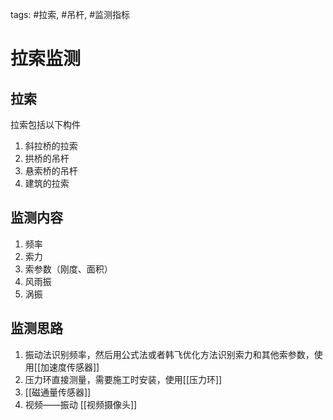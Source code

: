 tags: #拉索, #吊杆, #监测指标 

# 拉索监测

## 拉索
拉索包括以下构件
1. 斜拉桥的拉索
2. 拱桥的吊杆
3. 悬索桥的吊杆
3. 建筑的拉索

## 监测内容
1. 频率
2. 索力
3. 索参数（刚度、面积）
4. 风雨振
5. 涡振

## 监测思路
1. 振动法识别频率，然后用公式法或者韩飞优化方法识别索力和其他索参数，使用[[加速度传感器]]
2. 压力环直接测量，需要施工时安装，使用[[压力环]]
3. [[磁通量传感器]]
4. 视频——振动 [[视频摄像头]]